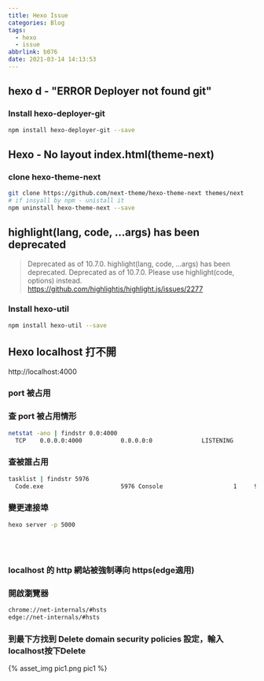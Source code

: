 ```yaml
---
title: Hexo Issue
categories: Blog
tags:
  - hexo
  - issue
abbrlink: b076
date: 2021-03-14 14:13:53
---
```


## hexo d - "ERROR Deployer not found git"
### Install hexo-deployer-git 
``` bash
npm install hexo-deployer-git --save
```

<!--more-->

## Hexo - No layout index.html(theme-next)
### clone hexo-theme-next 
``` bash
git clone https://github.com/next-theme/hexo-theme-next themes/next
# if insyall by npm - unistall it
npm uninstall hexo-theme-next --save
```

## highlight(lang, code, ...args) has been deprecated
>Deprecated as of 10.7.0. highlight(lang, code, ...args) has been deprecated.
>Deprecated as of 10.7.0. Please use highlight(code, options) instead.
>https://github.com/highlightjs/highlight.js/issues/2277

### Install hexo-util
``` bash
npm install hexo-util --save
```

## Hexo localhost 打不開
http://localhost:4000

### port 被占用

### 查 port 被占用情形
``` bash
netstat -ano | findstr 0.0:4000
  TCP    0.0.0.0:4000           0.0.0.0:0              LISTENING       5976
```

### 查被誰占用
``` bash
tasklist | findstr 5976
  Code.exe                      5976 Console                    1     92,008 K
```
<!--more-->

### 變更連接埠
``` bash
hexo server -p 5000
```
<br> <br>

###  localhost 的 http 網站被強制導向 https(edge適用)

### 開啟瀏覽器
``` bash
chrome://net-internals/#hsts
edge://net-internals/#hsts
```

### 到最下方找到 Delete domain security policies 設定，輸入localhost按下Delete
<div style="width:500px">
	{% asset_img pic1.png pic1 %}
</div>